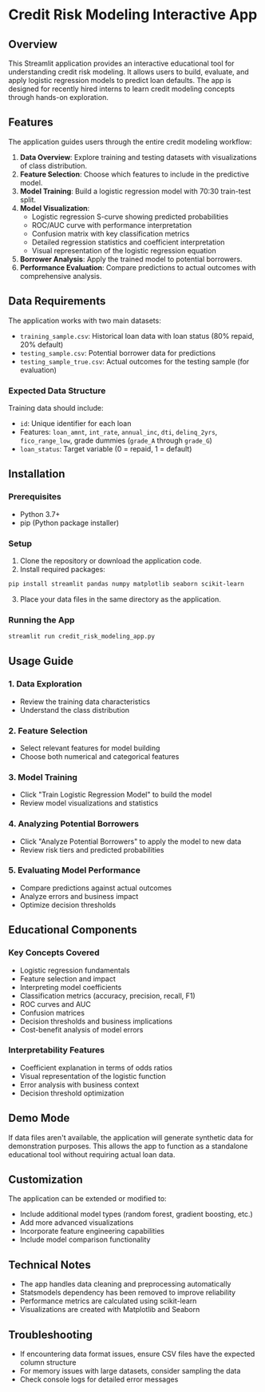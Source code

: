 # Credit Risk Modeling Interactive App

## Overview
This Streamlit application provides an interactive educational tool for understanding credit risk modeling. It allows users to build, evaluate, and apply logistic regression models to predict loan defaults. The app is designed for recently hired interns to learn credit modeling concepts through hands-on exploration.

## Features
The application guides users through the entire credit modeling workflow:

1. **Data Overview**: Explore training and testing datasets with visualizations of class distribution.
2. **Feature Selection**: Choose which features to include in the predictive model.
3. **Model Training**: Build a logistic regression model with 70:30 train-test split.
4. **Model Visualization**:
   - Logistic regression S-curve showing predicted probabilities
   - ROC/AUC curve with performance interpretation
   - Confusion matrix with key classification metrics
   - Detailed regression statistics and coefficient interpretation
   - Visual representation of the logistic regression equation
5. **Borrower Analysis**: Apply the trained model to potential borrowers.
6. **Performance Evaluation**: Compare predictions to actual outcomes with comprehensive analysis.

## Data Requirements
The application works with two main datasets:
- `training_sample.csv`: Historical loan data with loan status (80% repaid, 20% default)
- `testing_sample.csv`: Potential borrower data for predictions
- `testing_sample_true.csv`: Actual outcomes for the testing sample (for evaluation)

### Expected Data Structure
Training data should include:
- `id`: Unique identifier for each loan
- Features: `loan_amnt`, `int_rate`, `annual_inc`, `dti`, `delinq_2yrs`, `fico_range_low`, grade dummies (`grade_A` through `grade_G`)
- `loan_status`: Target variable (0 = repaid, 1 = default)

## Installation

### Prerequisites
- Python 3.7+
- pip (Python package installer)

### Setup
1. Clone the repository or download the application code.
2. Install required packages:
```bash
pip install streamlit pandas numpy matplotlib seaborn scikit-learn
```
3. Place your data files in the same directory as the application.

### Running the App
```bash
streamlit run credit_risk_modeling_app.py
```

## Usage Guide

### 1. Data Exploration
- Review the training data characteristics
- Understand the class distribution

### 2. Feature Selection
- Select relevant features for model building
- Choose both numerical and categorical features

### 3. Model Training
- Click "Train Logistic Regression Model" to build the model
- Review model visualizations and statistics

### 4. Analyzing Potential Borrowers
- Click "Analyze Potential Borrowers" to apply the model to new data
- Review risk tiers and predicted probabilities

### 5. Evaluating Model Performance
- Compare predictions against actual outcomes
- Analyze errors and business impact
- Optimize decision thresholds

## Educational Components

### Key Concepts Covered
- Logistic regression fundamentals
- Feature selection and impact
- Interpreting model coefficients
- Classification metrics (accuracy, precision, recall, F1)
- ROC curves and AUC
- Confusion matrices
- Decision thresholds and business implications
- Cost-benefit analysis of model errors

### Interpretability Features
- Coefficient explanation in terms of odds ratios
- Visual representation of the logistic function
- Error analysis with business context
- Decision threshold optimization

## Demo Mode
If data files aren't available, the application will generate synthetic data for demonstration purposes. This allows the app to function as a standalone educational tool without requiring actual loan data.

## Customization
The application can be extended or modified to:
- Include additional model types (random forest, gradient boosting, etc.)
- Add more advanced visualizations
- Incorporate feature engineering capabilities
- Include model comparison functionality

## Technical Notes
- The app handles data cleaning and preprocessing automatically
- Statsmodels dependency has been removed to improve reliability
- Performance metrics are calculated using scikit-learn
- Visualizations are created with Matplotlib and Seaborn

## Troubleshooting
- If encountering data format issues, ensure CSV files have the expected column structure
- For memory issues with large datasets, consider sampling the data
- Check console logs for detailed error messages
